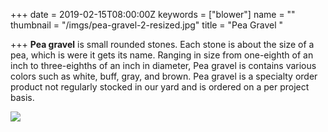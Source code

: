 +++
date = 2019-02-15T08:00:00Z
keywords = ["blower"]
name = ""
thumbnail = "/imgs/pea-gravel-2-resized.jpg"
title = "Pea Gravel "

+++
**Pea gravel** is small rounded stones. Each stone is about the size of a pea, which is were it gets its name. Ranging in size from one-eighth of an inch to three-eighths of an inch in diameter, Pea gravel is contains various colors such as white, buff, gray, and brown. Pea gravel is a specialty order product not regularly stocked in our yard and is ordered on a per project basis.

![](/imgs/pea-gravel-2-resized.jpg)